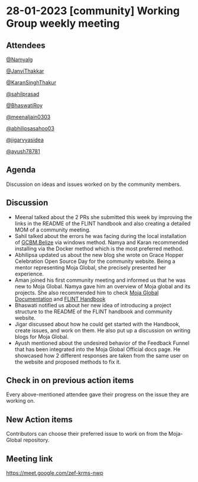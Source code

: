 # 28-01-2023 [community] Working Group weekly meeting 
## Attendees
[@Namyalg](https://github.com/Namyalg)

[@JanviThakkar](https://github.com/Janvi-Thakkar)

[@KaranSinghThakur](https://github.com/thisiskaransgit)

[@sahilprasad](https://github.com/sailorworks)

[@BhaswatiRoy](https://github.com/BhaswatiRoy)

[@meenaljain0303](https://github.com/meenaljain0303)

[@abhilipsasahoo03](https://github.com/abhilipsasahoo03)

[@jigarvyasidea](http://github.com/jigarvyasidea)

[@ayush78781](https://github.com/ayush78781)

## Agenda

Discussion on ideas and issues worked on by the community members.

## Discussion

- Meenal talked about the 2 PRs she submitted this week by improving the links in the README of the FLINT handbook and also creating a detailed MOM of a community meeting.
- Sahil talked about the errors he was facing during the local installation of [GCBM.Belize](https://github.com/moja-global/GCBM.Belize) via windows method. Namya and Karan recommended installing via the Docker method which is the most preferred method.
- Abhilipsa updated us about the new blog she wrote on Grace Hopper Celebration Open Source Day for the community website. Being a mentor representing Moja Global, she precisely presented her experience.
- Aman joined his first community meeting and informed us that he was new to Moja Global. Namya gave him an overview of Moja global and its projects. She also recommended him to check [Moja Global Documentation](https://docs.moja.global/) and [FLINT Handbook](https://moja-global.github.io/Handbook/)
- Bhaswati notified us about her new idea of introducing a project structure to the README of the FLINT handbook and community website.
- Jigar discussed about how he could get started with the Handbook, create issues, and work on them. He also put up a discussion on writing blogs for Moja Global.
- Ayush mentioned about the undesired behavior of the Feedback Funnel that has been integrated into the Moja Global Official docs page. He showcased how 2 different responses are taken from the same user on the website and proposed methods to fix it.

## Check in on previous action items
Every above-mentioned attendee gave their progress on the issue they are working on.

## New Action items

Contributors can choose their preferred issue to work on from the Moja-Global repository.

## Meeting link
https://meet.google.com/zef-krms-nwp

